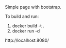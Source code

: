 Simple page with bootstrap.

To build and run:

1. docker build -t <name> .
2. docker run -d <name>

http://localhost:8080/
